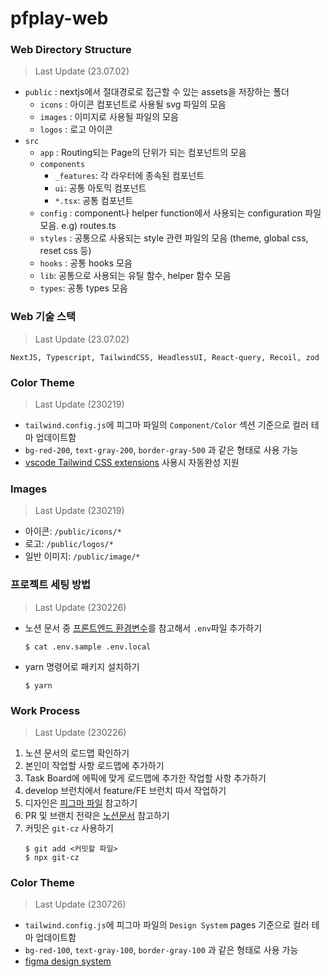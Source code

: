 # pfplay-web

### Web Directory Structure

> Last Update (23.07.02)

- `public` : nextjs에서 절대경로로 접근할 수 있는 assets을 저장하는 폴더
  - `icons` : 아이콘 컴포넌트로 사용될 svg 파일의 모음
  - `images` : 이미지로 사용될 파일의 모음
  - `logos` : 로고 아이콘
- `src`
  - `app` : Routing되는 Page의 단위가 되는 컴포넌트의 모음
  - `components`
    - `_features`: 각 라우터에 종속된 컴포넌트
    - `ui`: 공통 아토믹 컴포넌트
    - `*.tsx`: 공통 컴포넌트
  - `config` : component나 helper function에서 사용되는 configuration 파일 모음. e.g) routes.ts
  - `styles` : 공통으로 사용되는 style 관련 파일의 모음 (theme, global css, reset css 등)
  - `hooks` : 공통 hooks 모음
  - `lib`: 공통으로 사용되는 유틸 함수, helper 함수 모음
  - `types`: 공통 types 모음

### Web 기술 스택

> Last Update (23.07.02)

`NextJS, Typescript, TailwindCSS, HeadlessUI, React-query, Recoil, zod`

### Color Theme

> Last Update (230219)

- `tailwind.config.js`에 피그마 파일의 `Component/Color` 섹션 기준으로 컬러 테마 업데이트함
- `bg-red-200`, `text-gray-200`, `border-gray-500` 과 같은 형태로 사용 가능
- [vscode Tailwind CSS extensions](https://marketplace.visualstudio.com/items?itemName=bradlc.vscode-tailwindcss) 사용시 자동완성 지원

### Images

> Last Update (230219)

- 아이콘: `/public/icons/*`
- 로고: `/public/logos/*`
- 일반 이미지: `/public/image/*`

### 프로젝트 세팅 방법

> Last Update (230226)

- 노션 문서 중 [프론트엔드 환경변수](https://www.notion.so/pfplay/3ad552e5b35845c492146605159cc418?pvs=4)를 참고해서 `.env`파일 추가하기
  ```
  $ cat .env.sample .env.local
  ```
- yarn 명령어로 패키지 설치하기
  ```
  $ yarn
  ```

### Work Process

> Last Update (230226)

1. 노션 문서의 로드맵 확인하기
2. 본인이 작업할 사항 로드맵에 추가하기
3. Task Board에 에픽에 맞게 로드맵에 추가한 작업할 사항 추가하기
4. develop 브런치에서 feature/FE 브런치 따서 작업하기
5. 디자인은 [피그마 파일](https://www.figma.com/file/PrQd76USwYaa2gQ2uN2yyZ/PFPlay-GUI?node-id=1%3A10) 참고하기
6. PR 및 브랜치 전략은 [노션문서](https://www.notion.so/pfplay/Git-43050745466b4f749421de4cab55f831?pvs=4) 참고하기
7. 커밋은 `git-cz` 사용하기
   ```shell
   $ git add <커밋할 파일>
   $ npx git-cz
   ```

### Color Theme

> Last Update (230726)

- `tailwind.config.js`에 피그마 파일의 `Design System` pages 기준으로 컬러 테마 업데이트함
- `bg-red-100`, `text-gray-100`, `border-gray-100` 과 같은 형태로 사용 가능
- [figma design system](https://www.figma.com/file/9I5PR6OqN8cHJ7WVTOKe00/PFPlay-GUI-%EC%84%A4%EA%B3%84%EC%84%9C-%ED%95%A9%EB%B3%B8?type=design&node-id=1-17&mode=design&t=QqCaaHhIdHcQ4KoN-0)
